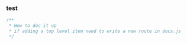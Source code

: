 ### test
```js
/**
 * How to doc it up
 * if adding a top level item need to write a new route in docs.js
 */
```
